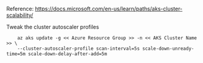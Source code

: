 Reference: https://docs.microsoft.com/en-us/learn/paths/aks-cluster-scalability/

Tweak the cluster autoscaler profiles

```shell
    az aks update -g << Azure Resource Group >> -n << AKS Cluster Name >> \
    --cluster-autoscaler-profile scan-interval=5s scale-down-unready-time=5m scale-down-delay-after-add=5m
```
